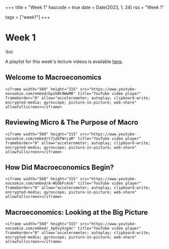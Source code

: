 +++
title = "Week 1"
hascode = true
date = Date(2023, 1, 24)
rss = "Week 1"

tags = ["week1"]
+++


# Week 1

\toc

A playlist for this week's lecture videos is available [here](https://www.youtube.com/playlist?list=PLBl3tyVmUuVhIS4ZIGUGRcqa-Xg7eiSBD).

## Welcome to Macroeconomics

~~~
<iframe width="560" height="315" src="https://www.youtube-nocookie.com/embed/bpzkWt9WwM0" title="YouTube video player" frameborder="0" allow="accelerometer; autoplay; clipboard-write; encrypted-media; gyroscope; picture-in-picture; web-share" allowfullscreen></iframe>
~~~


## Reviewing Micro & The Purpose of Macro

~~~
<iframe width="560" height="315" src="https://www.youtube-nocookie.com/embed/t7jdbTWrcaM" title="YouTube video player" frameborder="0" allow="accelerometer; autoplay; clipboard-write; encrypted-media; gyroscope; picture-in-picture; web-share" allowfullscreen></iframe>
~~~


## How Did Macroeconomics Begin?

~~~
<iframe width="560" height="315" src="https://www.youtube-nocookie.com/embed/A-WUObFc4sk" title="YouTube video player" frameborder="0" allow="accelerometer; autoplay; clipboard-write; encrypted-media; gyroscope; picture-in-picture; web-share" allowfullscreen></iframe>
~~~


## Macroeconomics: Looking at the Big Picture

~~~
<iframe width="560" height="315" src="https://www.youtube-nocookie.com/embed/_XpOvyXzg4c" title="YouTube video player" frameborder="0" allow="accelerometer; autoplay; clipboard-write; encrypted-media; gyroscope; picture-in-picture; web-share" allowfullscreen></iframe>
~~~


